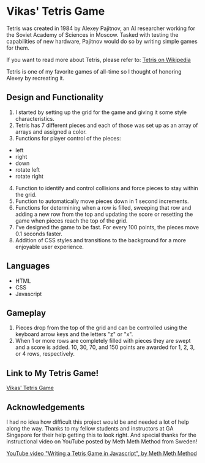 # **Vikas' Tetris Game**

Tetris was created in 1984 by Alexey Pajitnov, an AI researcher working for the Soviet Academy of Sciences in Moscow. Tasked with testing the capabilities of new hardware, Pajitnov would do so by writing simple games for them.

If you want to read more about Tetris, please refer to:
[Tetris on Wikipedia](https://en.wikipedia.org/wiki/Tetris)

Tetris is one of my favorite games of all-time so I thought of honoring Alexey by recreating it.

## **Design and Functionality**
1. I started by setting up the grid for the game and giving it some style characteristics.
2. Tetris has 7 different pieces and each of those was set up as an array of arrays and assigned a color.
3. Functions for player control of the pieces:
- left
- right
- down
- rotate left
- rotate right
4. Function to identify and control collisions and force pieces to stay within the grid.
5. Function to automatically move pieces down in 1 second increments.
6. Functions for determining when a row is filled, sweeping that row and adding a new row from the top and updating the score or resetting the game when pieces reach the top of the grid.
7. I've designed the game to be fast. For every 100 points, the pieces move 0.1 seconds faster.
7. Addition of CSS styles and transitions to the background for a more enjoyable user experience.

## **Languages**
- HTML
- CSS
- Javascript

## **Gameplay**
1. Pieces drop from the top of the grid and can be controlled using the keyboard arrow keys and the letters "z" or "x".
2. When 1 or more rows are completely filled with pieces they are swept and a score is added. 10, 30, 70, and 150 points are awarded for 1, 2, 3, or 4 rows, respectively.

## Link to My Tetris Game!
[Vikas' Tetris Game](https://wdi-sg.github.io/wdi-project-1-vikasgarg1/)

## **Acknowledgements**
I had no idea how difficult this project would be and needed a lot of help along the way. Thanks to my fellow students and instructors at GA Singapore for their help getting this to look right. And special thanks for the instructional video on YouTube posted by Meth Meth Method from Sweden!

[YouTube video "Writing a Tetris Game in Javascript", by Meth Meth Method](https://www.youtube.com/watch?v=H2aW5V46khA)
